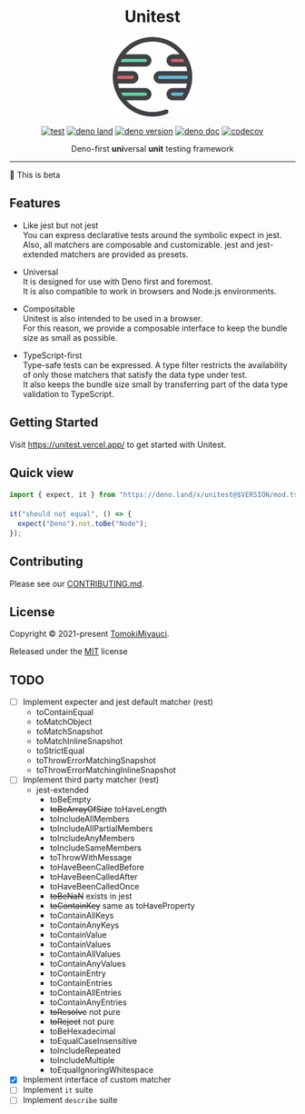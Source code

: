 <div align="center">
  <h1>Unitest</h1>

<img width="140px" hight="140px" src="./docs/public/logo.svg" />

[![test](https://github.com/TomokiMiyauci/unitest/actions/workflows/test.yaml/badge.svg?branch=beta)](https://github.com/TomokiMiyauci/unitest/actions/workflows/test.yaml)
[![deno land](http://img.shields.io/badge/available%20on-deno.land/x-lightgrey.svg?logo=deno&labelColor=black)](https://deno.land/x/unitest)
[![deno version](https://img.shields.io/badge/deno-^1.14.0-lightgrey?logo=deno)](https://github.com/denoland/deno)
[![deno doc](https://doc.deno.land/badge.svg)](https://doc.deno.land/https/deno.land/x/unitest/mod.ts)
[![codecov](https://codecov.io/gh/TomokiMiyauci/unitest/branch/main/graph/badge.svg?token=nQZ8Nnx3KH)](https://codecov.io/gh/TomokiMiyauci/unitest)

Deno-first **uni**versal **unit** testing framework

</div>

---

:construction: This is beta

## Features

- Like jest but not jest\
  You can express declarative tests around the symbolic expect in jest. Also,
  all matchers are composable and customizable. jest and jest-extended matchers
  are provided as presets.

- Universal\
  It is designed for use with Deno first and foremost.\
  It is also compatible to work in browsers and Node.js environments.

- Compositable\
  Unitest is also intended to be used in a browser.\
  For this reason, we provide a composable interface to keep the bundle size as
  small as possible.

- TypeScript-first\
  Type-safe tests can be expressed. A type filter restricts the availability of
  only those matchers that satisfy the data type under test.\
  It also keeps the bundle size small by transferring part of the data type
  validation to TypeScript.

## Getting Started

Visit <https://unitest.vercel.app/> to get started with Unitest.

## Quick view

```ts
import { expect, it } from "https://deno.land/x/unitest@$VERSION/mod.ts";

it("should not equal", () => {
  expect("Deno").not.toBe("Node");
});
```

## Contributing

Please see our [CONTRIBUTING.md](./CONTRIBUTING.MD).

## License

Copyright © 2021-present [TomokiMiyauci](https://github.com/TomokiMiyauci).

Released under the [MIT](./LICENSE) license

## TODO

- [ ] Implement expecter and jest default matcher (rest)
  - toContainEqual
  - toMatchObject
  - toMatchSnapshot
  - toMatchInlineSnapshot
  - toStrictEqual
  - toThrowErrorMatchingSnapshot
  - toThrowErrorMatchingInlineSnapshot
- [ ] Implement third party matcher (rest)
  - jest-extended
    - toBeEmpty
    - ~~toBeArrayOfSize~~ toHaveLength
    - toIncludeAllMembers
    - toIncludeAllPartialMembers
    - toIncludeAnyMembers
    - toIncludeSameMembers
    - toThrowWithMessage
    - toHaveBeenCalledBefore
    - toHaveBeenCalledAfter
    - toHaveBeenCalledOnce
    - ~~toBeNaN~~ exists in jest
    - ~~toContainKey~~ same as toHaveProperty
    - toContainAllKeys
    - toContainAnyKeys
    - toContainValue
    - toContainValues
    - toContainAllValues
    - toContainAnyValues
    - toContainEntry
    - toContainEntries
    - toContainAllEntries
    - toContainAnyEntries
    - ~~toResolve~~ not pure
    - ~~toReject~~ not pure
    - toBeHexadecimal
    - toEqualCaseInsensitive
    - toIncludeRepeated
    - toIncludeMultiple
    - toEqualIgnoringWhitespace
- [x] Implement interface of custom matcher
- [ ] Implement `it` suite
- [ ] Implement `describe` suite
